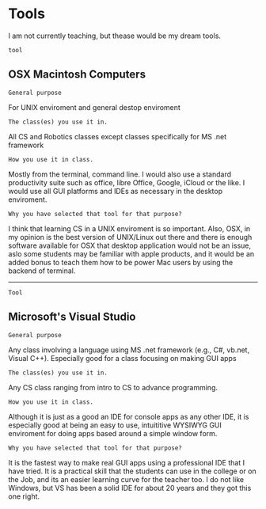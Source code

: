 # Tools

I am not currently teaching, but thease would be my dream tools.

    tool
## OSX Macintosh Computers

    General purpose
For UNIX enviroment and general destop enviroment
    
    The class(es) you use it in.
All CS and Robotics classes except classes specifically for MS .net framework
    
    How you use it in class.
Mostly from the terminal, command line. I would also use a standard productivity suite such as office, libre Office, Google, iCloud or the like. I would use all GUI platforms and IDEs as necessary in the desktop enviroment.
    
    Why you have selected that tool for that purpose?
I think that learning CS in a UNIX enviroment is so important. Also, OSX, in my opinion is the best version of UNIX/Linux out there and there is enough software available for OSX that desktop application would not be an issue, aslo some students may be familiar with apple products, and it would be an added bonus to teach them how to be power Mac users by using the backend of terminal.

__________________________________________________________________________________________________________________________________________________________

    Tool
## Microsoft's Visual Studio

    General purpose
Any class involving a language using MS .net framework (e.g., C#, vb.net, Visual C++). Especially good for a class focusing on making GUI apps

    The class(es) you use it in.
Any CS class ranging from intro to CS to advance programming.

    How you use it in class.
Although it is just as a good an IDE for console apps as any other IDE, it is especially good at being an easy to use, intuititive WYSIWYG GUI enviroment for doing apps based around a simple window form. 

    Why you have selected that tool for that purpose?
It is the fastest way to make real GUI apps using a professional IDE that I have tried. It is a practical skill that the students can use in the college or on the Job, and its an easier learning curve for the teacher too. I do not like Windows, but VS has been a solid IDE for about 20 years and they got this one right.
